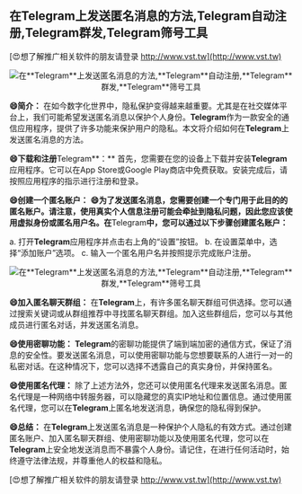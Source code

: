 ## **在**Telegram**上发送匿名消息的方法,**Telegram**自动注册,**Telegram**群发,**Telegram**筛号工具**

[😍想了解推广相关软件的朋友请登录 http://www.vst.tw](http://www.vst.tw)

 <center><img src="https://vst.tw/MP4/tuiguang/png/4.png" alt="在**Telegram**上发送匿名消息的方法,**Telegram**自动注册,**Telegram**群发,**Telegram**筛号工具"></center>

**😄简介：**
在如今数字化世界中，隐私保护变得越来越重要。尤其是在社交媒体平台上，我们可能希望发送匿名消息以保护个人身份。**Telegram**作为一款安全的通信应用程序，提供了许多功能来保护用户的隐私。本文将介绍如何在**Telegram**上发送匿名消息的方法。

**😄下载和注册**Telegram**：**
首先，您需要在您的设备上下载并安装**Telegram**应用程序。它可以在App Store或Google Play商店中免费获取。安装完成后，请按照应用程序的指示进行注册和登录。

**😄创建一个匿名账户：**
**😄为了发送匿名消息，您需要创建一个专门用于此目的的匿名账户。请注意，使用真实个人信息注册可能会牵扯到隐私问题，因此您应该使用虚拟身份或匿名用户名。在**Telegram**中，您可以通过以下步骤创建匿名账户：**

a. 打开**Telegram**应用程序并点击右上角的“设置”按钮。
b. 在设置菜单中，选择“添加账户”选项。
c. 输入一个匿名用户名并按照提示完成账户注册。

 <center><img src="https://vst.tw/MP4/tuiguang/png/7.png" alt="在**Telegram**上发送匿名消息的方法,**Telegram**自动注册,**Telegram**群发,**Telegram**筛号工具"></center>

**😄加入匿名聊天群组：**
在**Telegram**上，有许多匿名聊天群组可供选择。您可以通过搜索关键词或从群组推荐中寻找匿名聊天群组。加入这些群组后，您可以与其他成员进行匿名对话，并发送匿名消息。

**😄使用密聊功能：**
**Telegram**的密聊功能提供了端到端加密的通信方式，保证了消息的安全性。要发送匿名消息，可以使用密聊功能与您想要联系的人进行一对一的私密对话。在这种情况下，您可以选择不透露自己的真实身份，并保持匿名。

**😄使用匿名代理：**
除了上述方法外，您还可以使用匿名代理来发送匿名消息。匿名代理是一种网络中转服务器，可以隐藏您的真实IP地址和位置信息。通过使用匿名代理，您可以在**Telegram**上匿名地发送消息，确保您的隐私得到保护。

**😄总结：**
在**Telegram**上发送匿名消息是一种保护个人隐私的有效方式。通过创建匿名账户、加入匿名聊天群组、使用密聊功能以及使用匿名代理，您可以在**Telegram**上安全地发送消息而不暴露个人身份。请记住，在进行任何活动时，始终遵守法律法规，并尊重他人的权益和隐私。

[😍想了解推广相关软件的朋友请登录 http://www.vst.tw](http://www.vst.tw)



